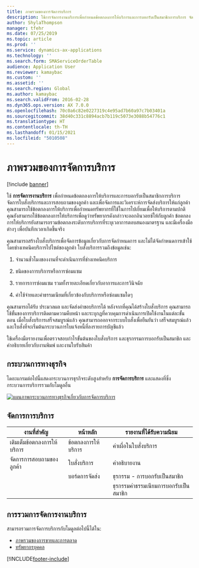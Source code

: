 ```yaml
---
title: ภาพรวมของการจัดการบริการ
description: ใช้การจัดการงานบริการเพื่อกำหนดข้อตกลงการให้บริการและการบอกรับเป็นสมาชิกการบริการ จัดการใบสั่งบริการและการสอบถามของลูกค้า และเพื่อจัดการและวิเคราะห์การจัดส่งบริการให้แก่ลูกค้า
author: ShylaThompson
manager: tfehr
ms.date: 07/25/2019
ms.topic: article
ms.prod: ''
ms.service: dynamics-ax-applications
ms.technology: ''
ms.search.form: SMAServiceOrderTable
audience: Application User
ms.reviewer: kamaybac
ms.custom: ''
ms.assetid: ''
ms.search.region: Global
ms.author: kamaybac
ms.search.validFrom: 2016-02-28
ms.dyn365.ops.version: AX 7.0.0
ms.openlocfilehash: 70c0a6c82e0227319c4e95ad7b60a97c7b03401a
ms.sourcegitcommit: 38d40c331c8894acb7b119c5073e3088b54776c1
ms.translationtype: HT
ms.contentlocale: th-TH
ms.lasthandoff: 01/15/2021
ms.locfileid: "5010508"
---
```

# <a name="service-management-overview"></a>ภาพรวมของการจัดการบริการ

[!include [banner](../includes/banner.md)]


ใช้ **การจัดการงานบริการ** เพื่อกำหนดข้อตกลงการให้บริการและการบอกรับเป็นสมาชิกการบริการ จัดการใบสั่งบริการและการสอบถามของลูกค้า และเพื่อจัดการและวิเคราะห์การจัดส่งบริการให้แก่ลูกค้า คุณสามารถใช้ข้อตกลงการให้บริการเพื่อกำหนดทรัพยากรที่ใช้ในการไปเยี่ยมเพื่อให้บริการตามปกติ  คุณยังสามารถใช้ข้อตกลงการให้บริการเพื่อดูว่าทรัพยากรดังกล่าวจะออกอินวอยซ์ให้กับลูกค้า  ข้อตกลงการให้บริการยังสามารถรวมข้อตกลงระดับการบริการที่ระบุเวลาการตอบสนองมาตรฐาน และมีเครื่องมือต่างๆ เพื่อบันทึกเวลาเกิดขึ้นจริง

คุณสามารถสร้างใบสั่งบริการเพื่อจัดการข้อมูลเกี่ยวกับการจัดกำหนดการ และไม่ได้จัดกำหนดการเข้าใช้โดยช่างเทคนิคบริการไปไซต์ของลูกค้า  ใบสั่งบริการรวมถึงข้อมูลเช่น:

1.  จำนวนชั่วโมงของงานที่จะดำเนินการที่ช่างเทคนิคบริการ

2.  ชนิดของการบริการหรือการซ่อมแซม

3.  รายการการซ่อมแซม รวมทั้งรายละเอียดเกี่ยวกับอาการและการวินิจฉัย

4.  ค่าใช้จ่ายและค่าธรรมเนียมที่เกี่ยวข้องกับบริการหรือซ่อมแซมใดๆ

คุณสามารถได้รับ ประมวลผล และจัดส่งคำขอบริการได้ หลังจากที่คุณได้สร้างใบสั่งบริการ คุณสามารถใช้ขั้นของการบริการติดตามความคืบหน้า และระบุกฎที่ควบคุมการดำเนินการเปิดใช้งานในแต่ละขั้นตอน  เมื่อใบสั่งบริการเสร็จสมบูรณ์แล้ว คุณสามารถออกจากระบบใบสั่งเพื่อยืนยันว่า เสร็จสมบูรณ์แล้ว และใบสั่งที่จะเริ่มต้นกระบวนการใบแจ้งหนี้ที่ลงรายการบัญชีแล้ว

ใช้เครื่องมือรายงานเพื่อตรวจสอบกำไรขั้นต้นของใบสั่งบริการ และธุรกรรมการบอกรับเป็นสมาชิก และคำอธิบายเกี่ยวกับงานพิมพ์ และงานใบรับสินค้า

## <a name="business-processes"></a>กระบวนการทางธุรกิจ

ไดอะแกรมต่อไปนี้แสดงกระบวนการธุรกิจระดับสูงสำหรับ  **การจัดการบริการ** และแสดงที่ซึ่งกระบวนการบริการรวมกับโมดูลอื่น

[![แผนภาพกระบวนการทางธุรกิจเกี่ยวกับการจัดการบริการ](./media/sm_home_page.gif)](./media/sm_home_page.gif)

## <a name="service-management-at-a-glance"></a>จัดการการบริการ

|งานที่สำคัญ           | หน้าหลัก                         |รายงานที่ได้รับความนิยม              |
|--------------------------|---------------------------------------|-----------------------------|
|เติมเต็มข้อตกลงการให้บริการ|ข้อตกลงการให้บริการ                     |ค่าเผื่อในใบสั่งบริการ         |
|จัดการการสอบถามของลูกค้า |ใบสั่งบริการ                         |คำอธิบายงาน             |
|                          |บอร์ดการจัดส่ง                         |ธุรกรรม - การบอกรับเป็นสมาชิก   |
|                          |                                       |ธุรกรรมค่าธรรมเนียมการบอกรับเป็นสมาชิก|


## <a name="integration-of-service-management"></a>การรวมการจัดการงานบริการ

สามารถรวมการจัดการบริการกับโมดูลต่อไปนี้ได้ใน:

  - [ภาพรวมของการขายและการตลาด](../sales-marketing/overview-sales-marketing.md)
  - [ทรัพยากรบุคคล](https://docs.microsoft.com/dynamics365/unified-operations/talent/index)

  



[!INCLUDE[footer-include](../../includes/footer-banner.md)]